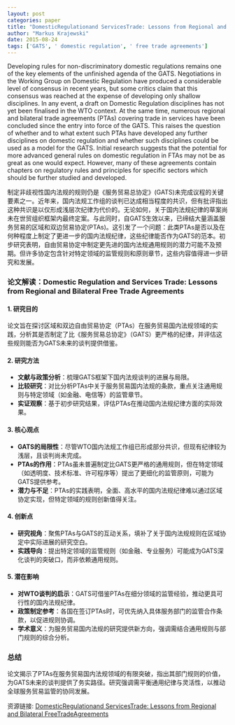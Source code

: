 ```yaml
---
layout: post
categories: paper
title: "DomesticRegulationand ServicesTrade: Lessons from Regional and Bilateral FreeTradeAgreements"
author: "Markus Krajewski"
date: 2015-08-24
tags: ['GATS', ' domestic regulation', ' free trade agreements']
---
```


Developing rules for non-discriminatory domestic regulations remains one of the key elements of the unfinished agenda of the GATS. Negotiations in the Working Group on Domestic Regulation have produced a considerable level of consensus in recent years, but some critics claim that this consensus was reached at the expense of developing only shallow disciplines. In any event, a draft on Domestic Regulation disciplines has not yet been finalised in the WTO context. At the same time, numerous regional and bilateral trade agreements (PTAs) covering trade in services have been concluded since the entry into force of the GATS. This raises the question of whether and to what extent such PTAs have developed any further disciplines on domestic regulation and whether such disciplines could be used as a model for the GATS. Initial research suggests that the potential for more advanced general rules on domestic regulation in FTAs may not be as great as one would expect. However, many of these agreements contain chapters on regulatory rules and principles for specific sectors which should be further studied and developed.

制定非歧视性国内法规的规则仍是《服务贸易总协定》(GATS)未完成议程的关键要素之一。近年来，国内法规工作组的谈判已达成相当程度的共识，但有批评指出这种共识是以仅形成浅层次纪律为代价的。无论如何，关于国内法规纪律的草案尚未在世贸组织框架内最终定案。与此同时，自GATS生效以来，已缔结大量涵盖服务贸易的区域和双边贸易协定(PTAs)。这引发了一个问题：此类PTAs是否以及在何种程度上制定了更进一步的国内法规纪律，这些纪律能否作为GATS的范本。初步研究表明，自由贸易协定中制定更先进的国内法规通用规则的潜力可能不及预期。但许多协定包含针对特定领域的监管规则和原则章节，这些内容值得进一步研究和发展。

### **论文解读：Domestic Regulation and Services Trade: Lessons from Regional and Bilateral Free Trade Agreements**  

#### **1. 研究目的**  
论文旨在探讨区域和双边自由贸易协定（PTAs）在服务贸易国内法规领域的实践，分析其是否制定了比《服务贸易总协定》（GATS）更严格的纪律，并评估这些规则能否为GATS未来的谈判提供借鉴。  

#### **2. 研究方法**  
- **文献与政策分析**：梳理GATS框架下国内法规谈判的进展与局限。  
- **比较研究**：对比分析PTAs中关于服务贸易国内法规的条款，重点关注通用规则与特定领域（如金融、电信等）的监管章节。  
- **实证观察**：基于初步研究结果，评估PTAs在推动国内法规纪律方面的实际效果。  

#### **3. 核心观点**  
- **GATS的局限性**：尽管WTO国内法规工作组已形成部分共识，但现有纪律较为浅层，且谈判尚未完成。  
- **PTAs的作用**：PTAs虽未普遍制定比GATS更严格的通用规则，但在特定领域（如透明度、技术标准、许可程序等）提出了更细化的监管原则，可能为GATS提供参考。  
- **潜力与不足**：PTAs的实践表明，全面、高水平的国内法规纪律难以通过区域协定实现，但特定领域的规则创新值得关注。  

#### **4. 创新点**  
- **研究视角**：聚焦PTAs与GATS的互动关系，填补了关于国内法规规则在区域协定中实际进展的研究空白。  
- **实践导向**：提出特定领域的监管规则（如金融、专业服务）可能成为GATS深化谈判的突破口，而非依赖通用规则。  

#### **5. 潜在影响**  
- **对WTO谈判的启示**：GATS可借鉴PTAs在细分领域的监管经验，推动更具可行性的国内法规纪律。  
- **政策制定参考**：各国在签订PTAs时，可优先纳入具体服务部门的监管合作条款，以促进规则协调。  
- **学术意义**：为服务贸易国内法规的研究提供新方向，强调需结合通用规则与部门规则的综合分析。  

### **总结**  
论文揭示了PTAs在服务贸易国内法规领域的有限突破，指出其部门规则的价值，为GATS未来的谈判提供了务实路径。研究强调需平衡通用纪律与灵活性，以推动全球服务贸易监管的协同发展。

资源链接: [DomesticRegulationand ServicesTrade: Lessons from Regional and Bilateral FreeTradeAgreements](https://papers.ssrn.com/sol3/papers.cfm?abstract_id=2647053)
